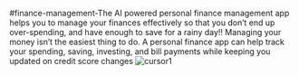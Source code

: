 #finance-management-The AI powered personal finance management app helps you to manage your finances effectively so that you don’t end up over-spending, and have enough to save for a rainy day!!
Managing your money isn’t the easiest thing to do. A personal finance app can help track your spending, saving, investing, and bill payments while keeping you updated on credit score changes
![cursor1](https://github.com/shaivishah08/finance-management-/assets/142680397/75526b12-2959-4947-a859-ba08280c8d4a)
